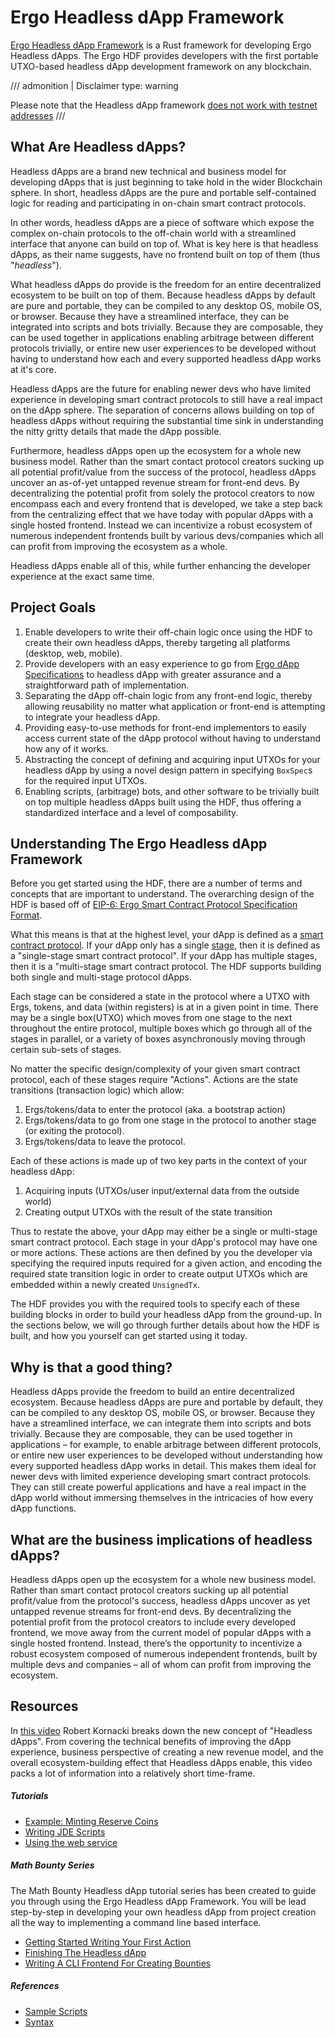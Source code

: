 # Ergo Headless dApp Framework

[Ergo Headless dApp Framework](https://github.com/ergoplatform/ergo-headless-dapp-framework) is a Rust framework for developing Ergo Headless dApps. The Ergo HDF provides developers with the first portable UTXO-based headless dApp development framework on any blockchain.

/// admonition | Disclaimer
    type: warning

Please note that the Headless dApp framework [does not work with testnet addresses](https://github.com/ergoplatform/ergo-headless-dapp-framework/blob/main/src/encoding.rs#L104)
///


## What Are Headless dApps?

Headless dApps are a brand new technical and business model for developing dApps that is just beginning to take hold in the wider Blockchain sphere. In short, headless dApps are the pure and portable self-contained logic for reading and participating in on-chain smart contract protocols.

In other words, headless dApps are a piece of software which expose the complex on-chain protocols to the off-chain world with a streamlined interface that anyone can build on top of. What is key here is that headless dApps, as their name suggests, have no frontend built on top of them (thus "*headless*").

What headless dApps do provide is the freedom for an entire decentralized ecosystem to be built on top of them. Because headless dApps by default are pure and portable, they can be compiled to any desktop OS, mobile OS, or browser. Because they have a streamlined interface, they can be integrated into scripts and bots trivially. Because they are composable, they can be used together in applications enabling arbitrage between different protocols trivially, or entire new user experiences to be developed without having to understand how each and every supported headless dApp works at it's core.

Headless dApps are the future for enabling newer devs who have limited experience in developing smart contract protocols to still have a real impact on the dApp sphere. The separation of concerns allows building on top of headless dApps without requiring the substantial time sink in understanding the nitty gritty details that made the dApp possible.

Furthermore, headless dApps open up the ecosystem for a whole new business model. Rather than the smart contact protocol creators sucking up all potential profit/value from the success of the protocol, headless dApps uncover an as-of-yet untapped revenue stream for front-end devs. By decentralizing the potential profit from solely the protocol creators to now encompass each and every frontend that is developed, we take a step back from the centralizing effect that we have today with popular dApps with a single hosted frontend. Instead we can incentivize a robust ecosystem of numerous independent frontends built by various devs/companies which all can profit from improving the ecosystem as a whole.

Headless dApps enable all of this, while further enhancing the developer experience at the exact same time.

## Project Goals
1. Enable developers to write their off-chain logic once using the HDF to create their own headless dApps, thereby targeting all platforms (desktop, web, mobile).
2. Provide developers with an easy experience to go from [Ergo dApp Specifications](https://github.com/ergoplatform/eips/blob/master/eip-0006.md) to headless dApp with greater assurance and a straightforward path of implementation.
3. Separating the dApp off-chain logic from any front-end logic, thereby allowing reusability no matter what application or front-end is attempting to integrate your headless dApp.
4. Providing easy-to-use methods for front-end implementors to easily access current state of the dApp protocol without having to understand how any of it works.
5. Abstracting the concept of defining and acquiring input UTXOs for your headless dApp by using a novel design pattern in specifying `BoxSpec`s for the required input UTXOs.
6. Enabling scripts, (arbitrage) bots, and other software to be trivially built on top multiple headless dApps built using the HDF, thus offering a standardized interface and a level of composability.


## Understanding The Ergo Headless dApp Framework

Before you get started using the HDF, there are a number of terms and concepts that are important to understand. The overarching design of the HDF is based off of [EIP-6: Ergo Smart Contract Protocol Specification Format](https://github.com/ergoplatform/eips/blob/master/eip-0006.md).

What this means is that at the highest level, your dApp is defined as a [smart contract protocol](https://github.com/ergoplatform/eips/blob/master/eip-0006.md#smart-contract-protocol). If your dApp only has a single [stage](https://github.com/ergoplatform/eips/blob/master/eip-0006.md#stage), then it is defined as a "single-stage smart contract protocol". If your dApp has multiple stages, then it is a "multi-stage smart contract protocol. The HDF supports building both single and multi-stage protocol dApps.

Each stage can be considered a state in the protocol where a UTXO with Ergs, tokens, and data (within registers) is at in a given point in time. There may be a single box(UTXO) which moves from one stage to the next throughout the entire protocol, multiple boxes which go through all of the stages in parallel, or a variety of boxes asynchronously moving through certain sub-sets of stages.

No matter the specific design/complexity of your given smart contract protocol, each of these stages require "Actions". Actions are the state transitions (transaction logic) which allow:
1. Ergs/tokens/data to enter the protocol (aka. a bootstrap action)
2. Ergs/tokens/data to go from one stage in the protocol to another stage (or exiting the protocol).
3. Ergs/tokens/data to leave the protocol.

Each of these actions is made up of two key parts in the context of your headless dApp:
1. Acquiring inputs (UTXOs/user input/external data from the outside world)
2. Creating output UTXOs with the result of the state transition

Thus to restate the above, your dApp may either be a single or multi-stage smart contract protocol. Each stage in your dApp's protocol may have one or more actions. These actions are then defined by you the developer via specifying the required inputs required for a given action, and encoding the required state transition logic in order to create output UTXOs which are embedded within a newly created `UnsignedTx`.

The HDF provides you with the required tools to specify each of these building blocks in order to build your headless dApp from the ground-up. In the sections below, we will go through further details about how the HDF is built, and how you yourself can get started using it today.

## Why is that a good thing?

Headless dApps provide the freedom to build an entire decentralized ecosystem. Because headless dApps are pure and portable by default, they can be compiled to any desktop OS, mobile OS, or browser. Because they have a streamlined interface, we can integrate them into scripts and bots trivially. Because they are composable, they can be used together in applications – for example, to enable arbitrage between different protocols, or entire new user experiences to be developed without understanding how every supported headless dApp works in detail. This makes them ideal for newer devs with limited experience developing smart contract protocols. They can still create powerful applications and have a real impact in the dApp world without immersing themselves in the intricacies of how every dApp functions.

## What are the business implications of headless dApps?

Headless dApps open up the ecosystem for a whole new business model. Rather than smart contact protocol creators sucking up all potential profit/value from the protocol's success, headless dApps uncover as yet untapped revenue streams for front-end devs. By decentralizing the potential profit from the protocol creators to include every developed frontend, we move away from the current model of popular dApps with a single hosted frontend. Instead, there’s the opportunity to incentivize a robust ecosystem composed of numerous independent frontends, built by multiple devs and companies – all of whom can profit from improving the ecosystem.



## Resources

In [this video](https://www.youtube.com/watch?v=temmjyKpsEU) Robert Kornacki breaks down the new concept of "Headless dApps". From covering the technical benefits of improving the dApp experience, business perspective of creating a new revenue model, and the overall ecosystem-building effect that Headless dApps enable, this video packs a lot of information into a relatively short time-frame.


##### Tutorials
- [Example: Minting Reserve Coins](https://github.com/ergoplatform/ergo-jde#example-minting-reserve-coins)
- [Writing JDE Scripts](https://github.com/ergoplatform/ergo-jde#writing-jde-scripts)
- [Using the web service](https://github.com/ergoplatform/ergo-jde#using-the-web-service)

##### Math Bounty Series

The Math Bounty Headless dApp tutorial series has been created to guide you through using the Ergo Headless dApp Framework. You will be lead step-by-step in developing your own headless dApp from project creation all the way to implementing a command line based interface.

- [Getting Started Writing Your First Action](https://github.com/ergoplatform/ergo-headless-dapp-framework/blob/main/tutorials/Math_Bounty/1-math-bounty-dApp-getting-started.md)
- [Finishing The Headless dApp](https://github.com/ergoplatform/ergo-headless-dapp-framework/blob/main/tutorials/Math_Bounty/2-math-bounty-dApp-finishing-the-headless-dapp.md)
- [Writing A CLI Frontend For Creating Bounties](https://github.com/ergoplatform/ergo-headless-dapp-framework/blob/main/tutorials/Math_Bounty/3-math-bounty-dApp-writing-a-cli-frontend-that-allows-creating-bounties.md)
  

##### References
- [Sample Scripts](https://github.com/ergoplatform/ergo-jde/tree/main/sample-scripts)
- [Syntax](https://github.com/ergoplatform/ergo-jde/blob/main/syntax.md)




